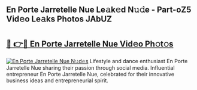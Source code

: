 ## En Porte Jarretelle Nue Le𝚊k𝚎d N𝚞𝚍e - Part-oZ5 Vid𝚎o Le𝚊ks Photos JAbUZ

# <h2><a href="http://fb71atj.evod.top/?m=En+Porte+Jarretelle+Nue">🔗 👉🔴 En Porte Jarretelle Nue Vid𝚎o Ph𝚘t𝚘s</a></h2>

[![En Porte Jarretelle Nue N𝚞d𝚎s](https://i.imgur.com/8V9OHl7.gif)](http://fb71atj.evod.top/?m=En+Porte+Jarretelle+Nue)
Lifestyle and dance enthusiast En Porte Jarretelle Nue sharing their passion through social media. Influential entrepreneur En Porte Jarretelle Nue, celebrated for their innovative business ideas and entrepreneurial spirit. 
